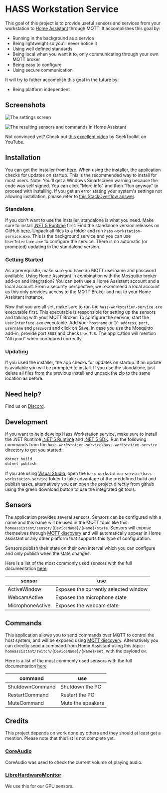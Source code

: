 # HASS Workstation Service

This goal of this project is to provide useful sensors and services from your workstation to [Home Assistant](https://www.home-assistant.io/) through MQTT. It accomplishes this goal by:

- Running in the background as a service
- Being lightweight so you'll never notice it
- Using well defined standards
- Being local when you want it to, only communicating through your own MQTT broker
- Being easy to configure
- Using secure communication

It will try to futher accomplish this goal in the future by:

- Being platform independent

## Screenshots

![The settings screen](https://i.imgur.com/RBQx807.png)

![The resulting sensors and commands in Home Assistant](https://i.imgur.com/jXRU2cu.png)

Not convinced yet? Check out [this excellent video](https://youtu.be/D5A7le79R5M) by GeekToolkit on YouTube.

## Installation

You can get the installer from [here](https://hassworkstationstorage.z6.web.core.windows.net/publish/setup.exe). When using the installer, the application checks for updates on startup. This is the recommended way to install for most users.
Note: You'll get a Windows Smartscreen warning because the code was self signed. You can click "More info" and then "Run anyway" to proceed with installing. If you get an error stating your system's settings not allowing installation, please refer to [this StackOverflow answer](https://superuser.com/a/1252757).

### Standalone

If you don't want to use the installer, standalone is what you need. Make sure to install [.NET 5 Runtime](https://dotnet.microsoft.com/download/dotnet/current/runtime) first. Find the standalone version releases on GitHub [here](https://github.com/sleevezipper/hass-workstation-service/releases). Unpack all files to a folder and run `hass-workstation-service.exe`. This is the background service and you can use `UserInterface.exe` to configure the service. There is no automatic (or prompted) updating in the standalone version.

### Getting Started

As a prerequisite, make sure you have an MQTT username and password available. Using Home Assistant in combination with the Mosquitto broker add-on and integration? You can both use a Home Assistant account and a local account. From a security perspective, we recommend a local account as this only provides access to the MQTT Broker and not to your Home Assistant instance.

Now that you are all set, make sure to run the `hass-workstation-service.exe` executable first. This executable is responsible for setting up the sensors and talking with your MQTT Broker. To configure the service, start the `UserInterface.exe` executable.
Add your `hostname` or `IP address`, `port`, `username` and `password` and click on Save. In case you use the Mosquitto add-in, provide port `8883` and check `Use TLS`. The application will mention "All good" when configured correctly.

### Updating

If you used the installer, the app checks for updates on startup. If an update is available you will be prompted to install. If you use the standalone, just delete all files from the previous install and unpack the zip to the same location as before.

## Need help?

Find us on [Discord](https://discord.gg/VraYT2N3wd).

## Development

If you want to help develop Hass Workstation service, make sure to install the .NET Runtime [.NET 5 Runtime](https://dotnet.microsoft.com/download/dotnet/current/runtime) and [.NET 5 SDK](https://dotnet.microsoft.com/download/dotnet/current). Run the following commands from the `hass-workstation-service\hass-workstation-service` directory to get you started:

```` powershell
dotnet build
dotnet publish
````

If you are using [Visual Studio](https://visualstudio.microsoft.com/), open the `hass-workstation-service\hass-workstation-service` folder to take advantage of the predefined build and publish tasks, alternatively you can open the project directly from github using the green download button to use the integrated git tools.

## Sensors

The application provides several sensors. Sensors can be configured with a name and this name will be used in the MQTT topic like this: `homeassistant/sensor/{DeviceName}/{Name}/state`. Sensors will expose themselves through [MQTT discovery](https://www.home-assistant.io/docs/mqtt/discovery/) and will automatically appear in Home assistant or any other platform that supports this type of configuration.

Sensors publish their state on their own interval which you can configure and only publish when the state changes.

Here is a list of the most commonly used sensors with the full documentation [here](https://github.com/sleevezipper/hass-workstation-service/blob/master/documentation/Sensors.md):

|sensor|use|
|---|---|
|ActiveWindow|Exposes the currently selected window|
|WebcamActive|Exposes the microphone state|
|MicrophoneActive|Exposes the webcam state|

## Commands

This application allows you to send commands over MQTT to control the host system, and will be exposed using [MQTT discovery](https://www.home-assistant.io/docs/mqtt/discovery/). Alternatively you can directly send a command from Home Assistant using this topic : `homeassistant/switch/{DeviceName}/{Name}/set`, with the payload `ON`.

Here is a list of the most commonly used sensors with the full documentation [here](https://github.com/sleevezipper/hass-workstation-service/blob/master/documentation/Commands.md)

|command|use|
|---|---|
|ShutdownCommand|Shutdown the PC|
|RestartCommand|Restart the PC|
|MuteCommand|Mute the speakers|

## Credits

This project depends on work done by others and they should at least get a mention. Please note that this list is not complete yet.

### [CoreAudio](https://github.com/morphx666/CoreAudio)

CoreAudio was used to check the current volume of playing audio.

### [LibreHardwareMonitor](https://github.com/LibreHardwareMonitor/LibreHardwareMonitor)

We use this for our GPU sensors.
